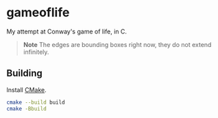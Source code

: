 # gameoflife

My attempt at Conway's game of life, in C.

> **Note**
> The edges are bounding boxes right now, they do not extend infinitely.

## Building

Install [CMake](https://cmake.org).

```bash
cmake --build build
cmake -Bbuild
```

